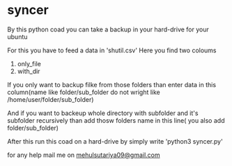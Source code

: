 # syncer
By this python coad you can take a backup in your hard-drive for your ubuntu

For this you have to feed a data in 'shutil.csv' 
Here you find two coloums 
1) only_file  
2) with_dir

If you only want to backup filke from those folders than enter data in this column(name like folder/sub_folder  do not wright like /home/user/folder/sub_folder)

And if you want to backeup whole directory with subfolder and it's subfolder recursively than add thosw folders name in this line( you also add folder/sub_folder)

After this 
run this coad on a hard-drive by simply write 'python3 syncer.py' 

for any help mail me on mehulsutariya09@gmail.com
